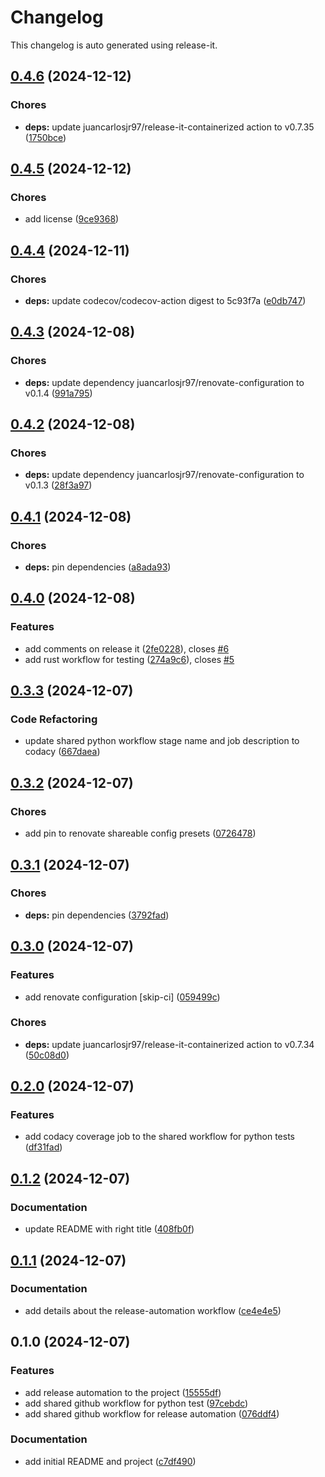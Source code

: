 # Changelog

This changelog is auto generated using release-it.


## [0.4.6](https://github.com/juancarlosjr97/github-actions-workflows-to-rule-them-all/compare/0.4.5...0.4.6) (2024-12-12)

### Chores

* **deps:** update juancarlosjr97/release-it-containerized action to v0.7.35 ([1750bce](https://github.com/juancarlosjr97/github-actions-workflows-to-rule-them-all/commit/1750bce79c1104e00664a25c01e8678bccaeb97d))

## [0.4.5](https://github.com/juancarlosjr97/github-actions-workflows-to-rule-them-all/compare/0.4.4...0.4.5) (2024-12-12)

### Chores

* add license ([9ce9368](https://github.com/juancarlosjr97/github-actions-workflows-to-rule-them-all/commit/9ce9368aa0f0bac5ac9ab82ccf3be17d46a7512f))

## [0.4.4](https://github.com/juancarlosjr97/github-actions-workflows-to-rule-them-all/compare/0.4.3...0.4.4) (2024-12-11)

### Chores

* **deps:** update codecov/codecov-action digest to 5c93f7a ([e0db747](https://github.com/juancarlosjr97/github-actions-workflows-to-rule-them-all/commit/e0db747f27021a050de1c9babf1842257b023c71))

## [0.4.3](https://github.com/juancarlosjr97/github-actions-workflows-to-rule-them-all/compare/0.4.2...0.4.3) (2024-12-08)

### Chores

* **deps:** update dependency juancarlosjr97/renovate-configuration to v0.1.4 ([991a795](https://github.com/juancarlosjr97/github-actions-workflows-to-rule-them-all/commit/991a795427e6be089b1991dc134c8692d8d351ff))

## [0.4.2](https://github.com/juancarlosjr97/github-actions-workflows-to-rule-them-all/compare/0.4.1...0.4.2) (2024-12-08)

### Chores

* **deps:** update dependency juancarlosjr97/renovate-configuration to v0.1.3 ([28f3a97](https://github.com/juancarlosjr97/github-actions-workflows-to-rule-them-all/commit/28f3a9713b977c51eac87b89306dea2fba3e4bb3))

## [0.4.1](https://github.com/juancarlosjr97/github-actions-workflows-to-rule-them-all/compare/0.4.0...0.4.1) (2024-12-08)

### Chores

* **deps:** pin dependencies ([a8ada93](https://github.com/juancarlosjr97/github-actions-workflows-to-rule-them-all/commit/a8ada93858c50e41bba0fb0a9481e13dfdb0e031))

## [0.4.0](https://github.com/juancarlosjr97/github-actions-workflows-to-rule-them-all/compare/0.3.3...0.4.0) (2024-12-08)

### Features

* add comments on release it ([2fe0228](https://github.com/juancarlosjr97/github-actions-workflows-to-rule-them-all/commit/2fe022805d0af3fefa185b571a52e56c8e97536c)), closes [#6](https://github.com/juancarlosjr97/github-actions-workflows-to-rule-them-all/issues/6)
* add rust workflow for testing ([274a9c6](https://github.com/juancarlosjr97/github-actions-workflows-to-rule-them-all/commit/274a9c6ac2e6cf366c377008e94298bb06c493f3)), closes [#5](https://github.com/juancarlosjr97/github-actions-workflows-to-rule-them-all/issues/5)

## [0.3.3](https://github.com/juancarlosjr97/github-actions-workflows-to-rule-them-all/compare/0.3.2...0.3.3) (2024-12-07)

### Code Refactoring

* update shared python workflow stage name and job description to codacy ([667daea](https://github.com/juancarlosjr97/github-actions-workflows-to-rule-them-all/commit/667daeae0b19b6efdba21ea1268472b11d07ad3c))

## [0.3.2](https://github.com/juancarlosjr97/github-actions-workflows-to-rule-them-all/compare/0.3.1...0.3.2) (2024-12-07)

### Chores

* add pin to renovate shareable config presets ([0726478](https://github.com/juancarlosjr97/github-actions-workflows-to-rule-them-all/commit/07264782b51016def0a3579288a515fb1f2839ef))

## [0.3.1](https://github.com/juancarlosjr97/github-actions-workflows-to-rule-them-all/compare/0.3.0...0.3.1) (2024-12-07)

### Chores

* **deps:** pin dependencies ([3792fad](https://github.com/juancarlosjr97/github-actions-workflows-to-rule-them-all/commit/3792fadf86bd7a05a04404e6fda6a6f5fb4d339a))

## [0.3.0](https://github.com/juancarlosjr97/github-actions-workflows-to-rule-them-all/compare/0.2.0...0.3.0) (2024-12-07)

### Features

* add renovate configuration [skip-ci] ([059499c](https://github.com/juancarlosjr97/github-actions-workflows-to-rule-them-all/commit/059499c4097727dca5ae156c11afee3352983114))

### Chores

* **deps:** update juancarlosjr97/release-it-containerized action to v0.7.34 ([50c08d0](https://github.com/juancarlosjr97/github-actions-workflows-to-rule-them-all/commit/50c08d07d320935ef7734f3e59c74bdcd74f2148))

## [0.2.0](https://github.com/juancarlosjr97/github-actions-workflows-to-rule-them-all/compare/0.1.2...0.2.0) (2024-12-07)

### Features

* add codacy coverage job to the shared workflow for python tests ([df31fad](https://github.com/juancarlosjr97/github-actions-workflows-to-rule-them-all/commit/df31fadbf41fdcbd418d4ddfd0b0758715af87e8))

## [0.1.2](https://github.com/juancarlosjr97/github-actions-workflows-to-rule-them-all/compare/0.1.1...0.1.2) (2024-12-07)

### Documentation

* update README with right title ([408fb0f](https://github.com/juancarlosjr97/github-actions-workflows-to-rule-them-all/commit/408fb0f83995731ae706dbfce3d93c50984d2f44))

## [0.1.1](https://github.com/juancarlosjr97/github-actions-workflows-to-rule-them-all/compare/0.1.0...0.1.1) (2024-12-07)

### Documentation

* add details about the release-automation workflow ([ce4e4e5](https://github.com/juancarlosjr97/github-actions-workflows-to-rule-them-all/commit/ce4e4e5d4782961edf4cf29ef54bbd7b69433883))

## 0.1.0 (2024-12-07)

### Features

* add release automation to the project ([15555df](https://github.com/juancarlosjr97/github-actions-workflows-to-rule-them-all/commit/15555df3387bdf1faff6d03cf485858fa3c14e5d))
* add shared github workflow for python test ([97cebdc](https://github.com/juancarlosjr97/github-actions-workflows-to-rule-them-all/commit/97cebdc401ca70750135aac39baf013d0988a506))
* add shared github workflow for release automation ([076ddf4](https://github.com/juancarlosjr97/github-actions-workflows-to-rule-them-all/commit/076ddf4fac551ed31b00d7afc2041dfa18468ad8))

### Documentation

* add initial README and project ([c7df490](https://github.com/juancarlosjr97/github-actions-workflows-to-rule-them-all/commit/c7df490bc762b0dab94771702551d03086d06b9a))
